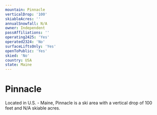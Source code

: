 ```yaml
---
mountain: Pinnacle
verticalDrop: '100'
skiableAcres: ''
annualSnowfall: N/A
owner: Independent
passAffiliations: ''
operating2425: 'Yes'
operated2324: 'No'
surfaceLiftsOnly: 'Yes'
openToPublic: 'Yes'
skied: 'No'
country: USA
state: Maine
---
```


# Pinnacle

Located in U.S. - Maine, Pinnacle is a ski area with a vertical drop of 100 feet and N/A skiable acres.

